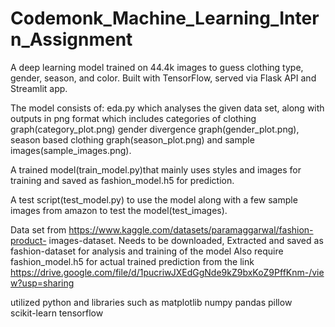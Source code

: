 # Codemonk_Machine_Learning_Intern_Assignment
A deep learning model trained on 44.4k images to guess clothing type, gender, season, and color. Built with TensorFlow, served via Flask API and Streamlit app.

The model consists of:
eda.py which analyses the given data set, along with outputs in png format which includes categories of clothing graph(category_plot.png) gender divergence graph(gender_plot.png), season based clothing graph(season_plot.png) and sample images(sample_images.png).

A trained model(train_model.py)that mainly uses styles and images for training and saved as fashion_model.h5 for prediction.

A test script(test_model.py) to use the model along with a few sample images from amazon to test the model(test_images).

Data set from https://www.kaggle.com/datasets/paramaggarwal/fashion-product- images-dataset. Needs to be downloaded, Extracted and saved as fashion-dataset for analysis and training of the model
Also require fashion_model.h5 for actual trained prediction from the link https://drive.google.com/file/d/1pucriwJXEdGgNde9kZ9bxKoZ9PffKnm-/view?usp=sharing

utilized python and libraries such as
  matplotlib
  numpy
  pandas
  pillow         
  scikit-learn
  tensorflow
